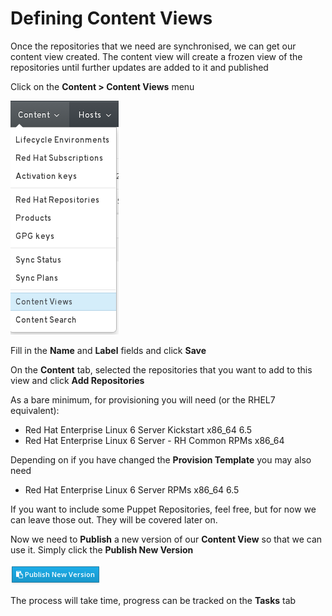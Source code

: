 # Defining Content Views

Once the repositories that we need are synchronised, we can get our content view created. The content view will create a frozen view of the repositories until further updates are added to it and published

Click on the **Content > Content Views** menu

![Content Views Menu Item](../images/menu-content-view.png)

Fill in the **Name** and **Label** fields and click **Save**

On the **Content** tab, selected the repositories that you want to add to this view and click **Add Repositories**

As a bare minimum, for provisioning you will need (or the RHEL7 equivalent):

* Red Hat Enterprise Linux 6 Server Kickstart x86_64 6.5
* Red Hat Enterprise Linux 6 Server - RH Common RPMs x86_64

Depending on if you have changed the **Provision Template** you may also need

* Red Hat Enterprise Linux 6 Server RPMs x86_64 6.5

If you want to include some Puppet Repositories, feel free, but for now we can leave those out. They will be covered later on.

Now we need to **Publish** a new version of our **Content View** so that we can use it. Simply click the **Publish New Version**

![Publish New Version ](../images/button-publish-new-version.png)

The process will take time, progress can be tracked on the **Tasks** tab
